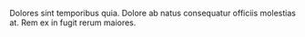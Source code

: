 Dolores sint temporibus quia. Dolore ab natus consequatur officiis molestias at. Rem ex in fugit rerum maiores.